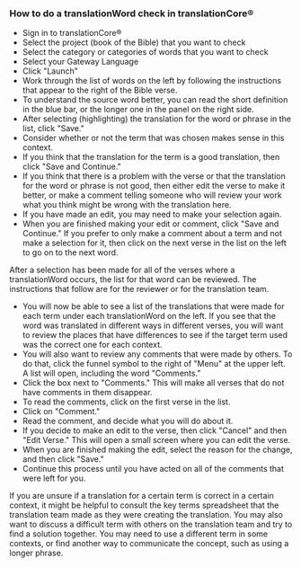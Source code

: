 
### How to do a translationWord check in translationCore®

* Sign in to translationCore®
* Select the project (book of the Bible) that you want to check
* Select the category or categories of words that you want to check
* Select your Gateway Language
* Click "Launch"
* Work through the list of words on the left by following the instructions that appear to the right of the Bible verse. 
* To understand the source word better, you can read the short definition in the blue bar, or the longer one in the panel on the right side.
* After selecting (highlighting) the translation for the word or phrase in the list, click "Save."
* Consider whether or not the term that was chosen makes sense in this context.
* If you think that the translation for the term is a good translation, then click "Save and Continue."
* If you think that there is a problem with the verse or that the translation for the word or phrase is not good, then either edit the verse to make it better, or make a comment telling someone who will review your work what you think might be wrong with the translation here.
* If you have made an edit, you may need to make your selection again.
* When you are finished making your edit or comment, click "Save and Continue." If you prefer to only make a comment about a term and not make a selection for it, then click on the next verse in the list on the left to go on to the next word.  

After a selection has been made for all of the verses where a translationWord occurs, the list for that word can be reviewed. The instructions that follow are for the reviewer or for the translation team.

* You will now be able to see a list of the translations that were made for each term under each translationWord on the left. If you see that the word was translated in different ways in different verses, you will want to review the places that have differences to see if the target term used was the correct one for each context. 
* You will also want to review any comments that were made by others. To do that, click the funnel symbol to the right of "Menu" at the upper left. A list will open, including the word "Comments." 
* Click the box next to "Comments." This will make all verses that do not have comments in them disappear.
* To read the comments, click on the first verse in the list.
* Click on "Comment."
* Read the comment, and decide what you will do about it. 
* If you decide to make an edit to the verse, then click "Cancel" and then "Edit Verse." This will open a small screen where you can edit the verse.
* When you are finished making the edit, select the reason for the change, and then click "Save." 
* Continue this process until you have acted on all of the comments that were left for you.  

If you are unsure if a translation for a certain term is correct in a certain context, it might be helpful to consult the key terms spreadsheet that the translation team made as they were creating the translation. You may also want to discuss a difficult term with others on the translation team and try to find a solution together. You may need to use a different term in some contexts, or find another way to communicate the concept, such as using a longer phrase.
